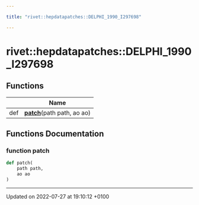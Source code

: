 ```yaml
---

title: "rivet::hepdatapatches::DELPHI_1990_I297698"

---
```


# rivet::hepdatapatches::DELPHI_1990_I297698



## Functions

|                | Name           |
| -------------- | -------------- |
| def | **[patch](http://example.org/namespaces/namespacerivet_1_1hepdatapatches_1_1delphi__1990__i297698/#function-patch)**(path path, ao ao) |


## Functions Documentation

### function patch

```python
def patch(
    path path,
    ao ao
)
```






-------------------------------

Updated on 2022-07-27 at 19:10:12 +0100